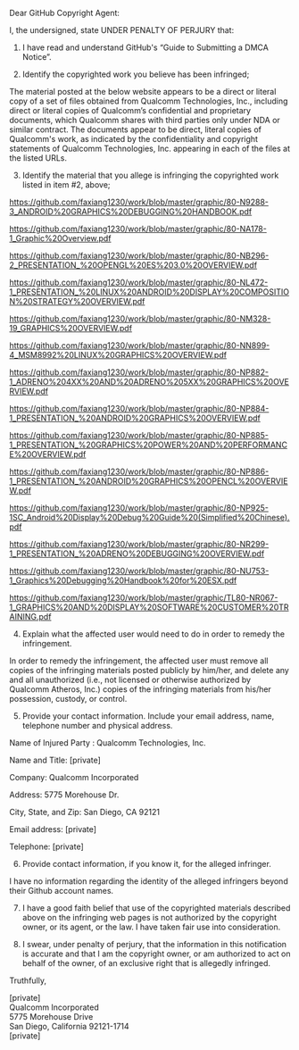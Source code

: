 Dear GitHub Copyright Agent:  
  
   
  
I, the undersigned, state UNDER PENALTY OF PERJURY that:  
  
   
  
1) I have read and understand GitHub's “Guide to Submitting a DMCA Notice”.  
  
   
  
2) Identify the copyrighted work you believe has been infringed;  
  
The material posted at the below website appears to be a direct or literal copy of a set of files obtained from Qualcomm Technologies, Inc., including direct or literal copies of Qualcomm’s confidential and proprietary documents, which Qualcomm shares with third parties only under NDA or similar contract.  The documents appear to be direct, literal copies of Qualcomm's work, as indicated by the confidentiality and copyright statements of Qualcomm Technologies, Inc. appearing in each of the files at the listed URLs.  
  
   
  
3) Identify the material that you allege is infringing the copyrighted work listed in item #2, above;  
  
   
  
https://github.com/faxiang1230/work/blob/master/graphic/80-N9288-3_ANDROID%20GRAPHICS%20DEBUGGING%20HANDBOOK.pdf  
  
https://github.com/faxiang1230/work/blob/master/graphic/80-NA178-1_Graphic%20Overview.pdf  
  
https://github.com/faxiang1230/work/blob/master/graphic/80-NB296-2_PRESENTATION_%20OPENGL%20ES%203.0%20OVERVIEW.pdf  
  
https://github.com/faxiang1230/work/blob/master/graphic/80-NL472-1_PRESENTATION_%20LINUX%20ANDROID%20DISPLAY%20COMPOSITION%20STRATEGY%20OVERVIEW.pdf  
  
https://github.com/faxiang1230/work/blob/master/graphic/80-NM328-19_GRAPHICS%20OVERVIEW.pdf  
  
https://github.com/faxiang1230/work/blob/master/graphic/80-NN899-4_MSM8992%20LINUX%20GRAPHICS%20OVERVIEW.pdf  
  
https://github.com/faxiang1230/work/blob/master/graphic/80-NP882-1_ADRENO%204XX%20AND%20ADRENO%205XX%20GRAPHICS%20OVERVIEW.pdf  
  
https://github.com/faxiang1230/work/blob/master/graphic/80-NP884-1_PRESENTATION_%20ANDROID%20GRAPHICS%20OVERVIEW.pdf  
  
https://github.com/faxiang1230/work/blob/master/graphic/80-NP885-1_PRESENTATION_%20GRAPHICS%20POWER%20AND%20PERFORMANCE%20OVERVIEW.pdf  
  
https://github.com/faxiang1230/work/blob/master/graphic/80-NP886-1_PRESENTATION_%20ANDROID%20GRAPHICS%20OPENCL%20OVERVIEW.pdf  
  
https://github.com/faxiang1230/work/blob/master/graphic/80-NP925-1SC_Android%20Display%20Debug%20Guide%20(Simplified%20Chinese).pdf  
  
https://github.com/faxiang1230/work/blob/master/graphic/80-NR299-1_PRESENTATION_%20ADRENO%20DEBUGGING%20OVERVIEW.pdf  
  
https://github.com/faxiang1230/work/blob/master/graphic/80-NU753-1_Graphics%20Debugging%20Handbook%20for%20ESX.pdf  
  
https://github.com/faxiang1230/work/blob/master/graphic/TL80-NR067-1_GRAPHICS%20AND%20DISPLAY%20SOFTWARE%20CUSTOMER%20TRAINING.pdf  
  
   
  
4) Explain what the affected user would need to do in order to remedy the infringement.  
  
   
  
In order to remedy the infringement, the affected user must remove all copies of the infringing materials posted publicly by him/her, and delete any and all unauthorized (i.e., not licensed or otherwise authorized by Qualcomm Atheros, Inc.) copies of the infringing materials from his/her possession, custody, or control.  
  
   
  
5) Provide your contact information. Include your email address, name, telephone number and physical address.  
  
   
  
Name of Injured Party : Qualcomm Technologies, Inc.  
  
Name and Title: [private]    
  
Company: Qualcomm Incorporated  
  
Address: 5775 Morehouse Dr.  
  
City, State, and Zip: San Diego, CA  92121  
  
Email address:  [private]  
  
Telephone: [private]    
  
   
  
6)  Provide contact information, if you know it, for the alleged infringer.  
  
   
  
I have no information regarding the identity of the alleged infringers beyond their Github account names.  
  
   
  
7)  I have a good faith belief that use of the copyrighted materials described above on the infringing web pages is not authorized by the copyright owner, or its agent, or the law. I have taken fair use into consideration.  
  
   
  
8)  I swear, under penalty of perjury, that the information in this notification is accurate and that I am the copyright owner, or am authorized to act on behalf of the owner, of an exclusive right that is allegedly infringed.  
  
   
  
   
  
Truthfully,  
  
   
  
   
  
   
  
[private]  
Qualcomm Incorporated  
5775 Morehouse Drive  
San Diego, California 92121-1714  
[private]  
